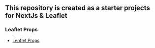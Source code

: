 ## This repository is created as a starter projects for NextJs & Leaflet

### Leaflet Props
- <a href="https://www.liedman.net/leaflet-routing-machine/api/#l-routing-plan"> Leaflet Props </a>
